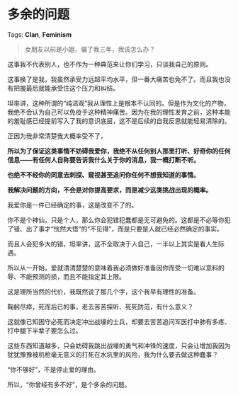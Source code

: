 # 多余的问题

Tags: **Clan**, **Feminism**

> 女朋友以前是小姐，骗了我三年，我该怎么办？



这事我不代表别人，也不作为一种典范来让你们学习，只谈我自己的原则。

这事换了是我，我虽然承受力远超平均水平，但一番大痛苦也免不了。而且我也没有把握最后就能承受住这个压力和纠结。

坦率讲，这种所谓的“纯洁观”我从理性上是根本不认同的。但是作为文化的产物，我绝不会认为自己可以免疫于这种精神痛苦。因为在我的理性发育之前，这种本能的羞耻感已经提前写入了我的意识底层，这不是后续的自我反思就能轻易清除的。

正因为我非常清楚我大概率受不了，

**所以为了保证这类事情不妨碍我爱你，我绝不从任何别人那里打听、好奇你的任何信息——有任何人自称要告诉我什么关于你的消息，我一概打断不听。**

**也绝不不经你的同意去刺探、窥视甚至追问你任何不想我知道的事情。**

**我解决问题的方向，不会是对你提高要求，而是减少这类挑战出现的概率。**

我爱你是一件已经确定的事，这是改变不了的。

你不是个神仙，只是个人，那么你会犯错犯蠢都是无可避免的。这都是不必等你犯了错、出了事才“恍然大悟”的“不见得”，而是只要是人就已经必然确定的事实。

而且人会犯多大的错，坦率讲，这不全取决于人自己，一半以上其实是看人生际遇。

所以从一开始，爱就清清楚楚的意味着我必须做好准备因你而受一切难以意料的辱、不能预测的损，而且不能指定其上限。

这是理所当然的代价，我既然说了那几个字，这个我早有理性的准备。

鞠躬尽瘁，死而后已的事，老去苦苦探听、死死防范，有什么意义？

这就像已知困守必死而决定冲出战壕的士兵，却要去苦苦追问军医打中肺有多疼、打中腿下半辈子要怎么过。

这些东西知道越多，只会妨碍我跳出战壕的勇气和冲锋的速度，只会让增加我因为犹犹豫豫被机枪毫无意义的打死在水坑里的风险，我为什么要去做这种蠢事？

“你不够好”，不是停止爱的理由。

所以，“你曾经有多不好”，是个多余的问题。




